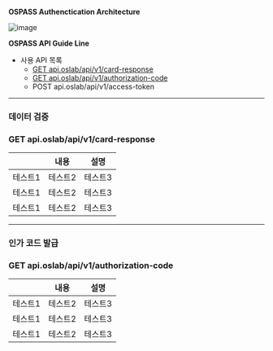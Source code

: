 **OSPASS Authenctication Architecture**

![image](https://github.com/user-attachments/assets/715541f4-9763-401e-a1c3-adeb079e5366)

**OSPASS API Guide Line**
- 사용 API 목록
  - [GET api.oslab/api/v1/card-response](#get-apioslabv1card-response)
  - [GET api.oslab/api/v1/authorization-code](#get-apioslab/apiv1autorization-code)
  - POST api.oslab/api/v1/access-token

---

### 데이터 검증
### GET api.oslab/api/v1/card-response
||내용|설명|
|------|---|---|
|테스트1|테스트2|테스트3|
|테스트1|테스트2|테스트3|
|테스트1|테스트2|테스트3|

---

### 인가 코드 발급
### GET api.oslab/api/v1/authorization-code
||내용|설명|
|------|---|---|
|테스트1|테스트2|테스트3|
|테스트1|테스트2|테스트3|
|테스트1|테스트2|테스트3|
